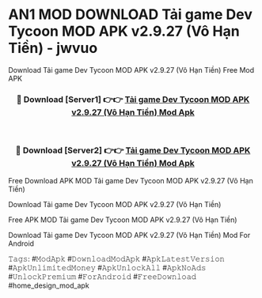 # AN1 MOD DOWNLOAD Tải game Dev Tycoon MOD APK v2.9.27 (Vô Hạn Tiền) - jwvuo
Download Tải game Dev Tycoon MOD APK v2.9.27 (Vô Hạn Tiền) Free Mod APK

<div align="center">
<h3>🔴 Download [Server1] 👉👉 <a href="https://apk-comot.site?title=Tải_game_Dev_Tycoon_MOD_APK_v2.9.27_(Vô_Hạn_Tiền)">Tải game Dev Tycoon MOD APK v2.9.27 (Vô Hạn Tiền) Mod Apk</a></h3><br>

<h3>🔴 Download [Server2] 👉👉 <a href="https://apk-comot.site?title=Tải_game_Dev_Tycoon_MOD_APK_v2.9.27_(Vô_Hạn_Tiền)">Tải game Dev Tycoon MOD APK v2.9.27 (Vô Hạn Tiền) Mod Apk</a></h3>
</div>


Free Download APK MOD Tải game Dev Tycoon MOD APK v2.9.27 (Vô Hạn Tiền)

Download Tải game Dev Tycoon MOD APK v2.9.27 (Vô Hạn Tiền) 

Free APK MOD Tải game Dev Tycoon MOD APK v2.9.27 (Vô Hạn Tiền) 

Download Tải game Dev Tycoon MOD APK v2.9.27 (Vô Hạn Tiền) Mod For Android

𝚃𝚊𝚐𝚜: #𝙼𝚘𝚍𝙰𝚙𝚔 #𝙳𝚘𝚠𝚗𝚕𝚘𝚊𝚍𝙼𝚘𝚍𝙰𝚙𝚔 #𝙰𝚙𝚔𝙻𝚊𝚝𝚎𝚜𝚝𝚅𝚎𝚛𝚜𝚒𝚘𝚗 #𝙰𝚙𝚔𝚄𝚗𝚕𝚒𝚖𝚒𝚝𝚎𝚍𝙼𝚘𝚗𝚎𝚢 #𝙰𝚙𝚔𝚄𝚗𝚕𝚘𝚌𝚔𝙰𝚕𝚕 #𝙰𝚙𝚔𝙽𝚘𝙰𝚍𝚜 #𝚄𝚗𝚕𝚘𝚌𝚔𝙿𝚛𝚎𝚖𝚒𝚞𝚖 #𝙵𝚘𝚛𝙰𝚗𝚍𝚛𝚘𝚒𝚍 #𝙵𝚛𝚎𝚎𝙳𝚘𝚠𝚗𝚕𝚘𝚊𝚍 #home_design_mod_apk